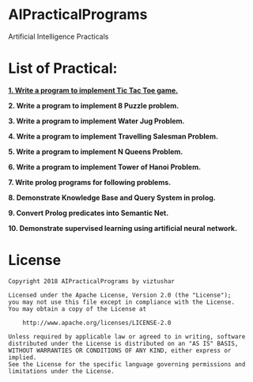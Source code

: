 # AIPracticalPrograms 
Artificial Intelligence Practicals

# List of Practical:

**[1. Write a program to implement Tic Tac Toe game.](https://github.com/viztushar/AIPractical/blob/master/Programs/tic-tac-toe-game.py)**

**2. Write a program to implement 8 Puzzle problem.**

**3. Write a program to implement Water Jug Problem.**

**4. Write a program to implement Travelling Salesman Problem.**

**5. Write a program to implement N Queens Problem.**

**6. Write a program to implement Tower of Hanoi Problem.**

**7. Write prolog programs for following problems.**

**8. Demonstrate Knowledge Base and Query System in prolog.**

**9. Convert Prolog predicates into Semantic Net.**

**10. Demonstrate supervised learning using artificial neural network.**

License
=======
```
Copyright 2018 AIPracticalPrograms by viztushar

Licensed under the Apache License, Version 2.0 (the "License");
you may not use this file except in compliance with the License.
You may obtain a copy of the License at

    http://www.apache.org/licenses/LICENSE-2.0

Unless required by applicable law or agreed to in writing, software
distributed under the License is distributed on an "AS IS" BASIS,
WITHOUT WARRANTIES OR CONDITIONS OF ANY KIND, either express or implied.
See the License for the specific language governing permissions and
limitations under the License.
```